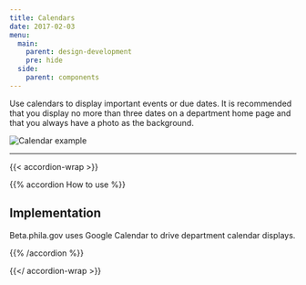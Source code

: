 ```yaml
---
title: Calendars
date: 2017-02-03
menu:
  main:
    parent: design-development
    pre: hide
  side:
    parent: components
---
```


Use calendars to display important events or due dates. It is recommended that you display no more than three dates on a department home page and that you always have a photo as the background.

![Calendar example](/standards-docs/img/components/calendar-example.jpg)

---

{{< accordion-wrap >}}


{{% accordion How to use %}}
## Implementation

Beta.phila.gov uses Google Calendar to drive department calendar displays.

{{% /accordion %}}

{{</ accordion-wrap >}}
